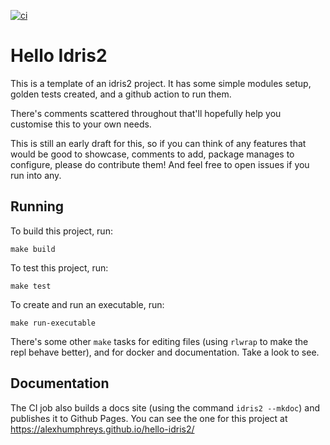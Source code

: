 [![ci](https://github.com/alexhumphreys/hello-idris2/actions/workflows/ci.yml/badge.svg)](https://github.com/alexhumphreys/hello-idris2/actions/workflows/ci.yml)

# Hello Idris2

This is a template of an idris2 project. It has some simple modules setup, golden tests created, and a github action to run them.

There's comments scattered throughout that'll hopefully help you customise this to your own needs.

This is still an early draft for this, so if you can think of any features that would be good to showcase, comments to add, package manages to configure, please do contribute them! And feel free to open issues if you run into any.

## Running

To build this project, run:

```
make build
```

To test this project, run:

```
make test
```

To create and run an executable, run:

```
make run-executable
```

There's some other `make` tasks for editing files (using `rlwrap` to make the repl behave better), and for docker and documentation. Take a look to see.

## Documentation

The CI job also builds a docs site (using the command `idris2 --mkdoc`) and publishes it to Github Pages. You can see the one for this project at https://alexhumphreys.github.io/hello-idris2/

